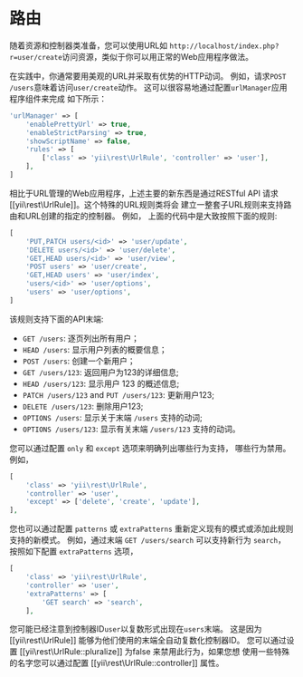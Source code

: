 路由
=======

随着资源和控制器类准备，您可以使用URL如
`http://localhost/index.php?r=user/create`访问资源，类似于你可以用正常的Web应用程序做法。

在实践中，你通常要用美观的URL并采取有优势的HTTP动词。
例如，请求`POST /users`意味着访问`user/create`动作。
这可以很容易地通过配置`urlManager`应用程序组件来完成
如下所示：

```php
'urlManager' => [
    'enablePrettyUrl' => true,
    'enableStrictParsing' => true,
    'showScriptName' => false,
    'rules' => [
        ['class' => 'yii\rest\UrlRule', 'controller' => 'user'],
    ],
]
```

相比于URL管理的Web应用程序，上述主要的新东西是通过RESTful API
请求[[yii\rest\UrlRule]]。这个特殊的URL规则类将会
建立一整套子URL规则来支持路由和URL创建的指定的控制器。
例如， 上面的代码中是大致按照下面的规则:

```php
[
    'PUT,PATCH users/<id>' => 'user/update',
    'DELETE users/<id>' => 'user/delete',
    'GET,HEAD users/<id>' => 'user/view',
    'POST users' => 'user/create',
    'GET,HEAD users' => 'user/index',
    'users/<id>' => 'user/options',
    'users' => 'user/options',
]
```

该规则支持下面的API末端:

* `GET /users`: 逐页列出所有用户；
* `HEAD /users`: 显示用户列表的概要信息；
* `POST /users`: 创建一个新用户；
* `GET /users/123`: 返回用户为123的详细信息;
* `HEAD /users/123`: 显示用户 123 的概述信息;
* `PATCH /users/123` and `PUT /users/123`: 更新用户123;
* `DELETE /users/123`: 删除用户123;
* `OPTIONS /users`: 显示关于末端 `/users` 支持的动词;
* `OPTIONS /users/123`: 显示有关末端 `/users/123` 支持的动词。

您可以通过配置 `only` 和 `except` 选项来明确列出哪些行为支持，
哪些行为禁用。例如，

```php
[
    'class' => 'yii\rest\UrlRule',
    'controller' => 'user',
    'except' => ['delete', 'create', 'update'],
],
```

您也可以通过配置 `patterns` 或 `extraPatterns` 重新定义现有的模式或添加此规则支持的新模式。
例如，通过末端 `GET /users/search` 可以支持新行为 `search`， 按照如下配置 `extraPatterns` 选项，

```php
[
    'class' => 'yii\rest\UrlRule',
    'controller' => 'user',
    'extraPatterns' => [
        'GET search' => 'search',
    ],
```

您可能已经注意到控制器ID`user`以复数形式出现在`users`末端。
这是因为 [[yii\rest\UrlRule]] 能够为他们使用的末端全自动复数化控制器ID。
您可以通过设置 [[yii\rest\UrlRule::pluralize]] 为false 来禁用此行为，如果您想
使用一些特殊的名字您可以通过配置 [[yii\rest\UrlRule::controller]] 属性。
